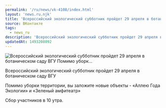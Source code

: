 ```yaml
---
permalink: '/ru/news/vk-4108/index.html'
layout: 'news.ru.njk'
title: 'Всероссийский экологический субботник пройдет 29 апреля в ботаническом саду ВГУ    Помимо уборк'
source: ВКонтакте
tags:
  - news_ru
description: 'Всероссийский экологический субботник пройдет 29 апреля в ботаническом саду ВГУ    Помимо уборк…'
updatedAt: 1493208092
---
```

![Всероссийский экологический субботник пройдет 29 апреля в ботаническом саду ВГУ    Помимо уборк…](https://sun9-32.userapi.com/impf/c626527/v626527501/65a3f/f3S27U9HIzY.jpg?size=1280x853&quality=96&proxy=1&sign=ea1296c85491a6062bc0a7d68ea041b5&c_uniq_tag=4pM2e1i5i5EoMyq6Tj8TtiROzGr0PYcf4TJEdjAicu8&type=album)

Всероссийский экологический субботник пройдет 29 апреля в ботаническом саду ВГУ

Помимо уборки территории, вы заложите новые объекты - «Аллею Года Экологии» и «Зеленый амфитеатр»

Сбор участников в 10 утра.
